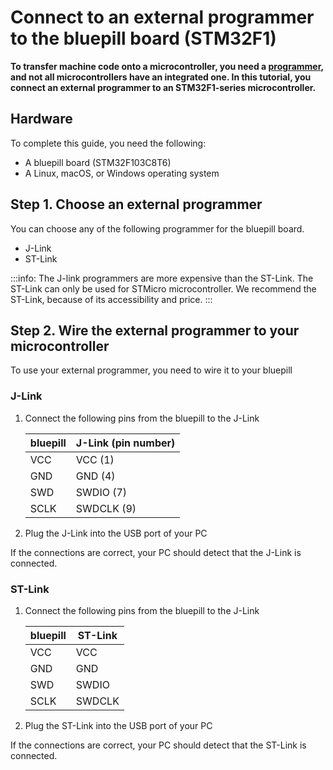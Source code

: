 # Connect to an external programmer to the bluepill board (STM32F1)

**To transfer machine code onto a microcontroller, you need a [programmer](https://www.engineersgarage.com/how-to-guides/microcontroller-programmer-burner), and not all microcontrollers have an integrated one. In this tutorial, you connect an external programmer to an STM32F1-series microcontroller.**

## Hardware

To complete this guide, you need the following:

- A bluepill board (STM32F103C8T6)
- A Linux, macOS, or Windows operating system

## Step 1. Choose an external programmer

You can choose any of the following programmer for the bluepill board.

- J-Link
- ST-Link

:::info:
The J-link programmers are more expensive than the ST-Link. The ST-Link can only be used for STMicro microcontroller.
We recommend the ST-Link, because of its accessibility and price.
:::

## Step 2. Wire the external programmer to your microcontroller

To use your external programmer, you need to wire it to your bluepill

### J-Link

1. Connect the following pins from the bluepill to the J-Link

    |    **bluepill**    |    **J-Link (pin number)**   |
    |-------------|-------------------|
    |    VCC      |    VCC (1)        |
    |    GND      |    GND (4)        |
    |    SWD      |    SWDIO (7)      |
    |    SCLK     |    SWDCLK (9)     |
    
2. Plug the J-Link into the USB port of your PC

If the connections are correct, your PC should detect that the J-Link is connected.

    
### ST-Link

1. Connect the following pins from the bluepill to the J-Link

    |    **bluepill**    |    **ST-Link**   |
    |-------------|-------------------|
    |    VCC      |    VCC            |
    |    GND      |    GND            |
    |    SWD      |    SWDIO          |
    |    SCLK     |    SWDCLK         |
    
2. Plug the ST-Link into the USB port of your PC
    
If the connections are correct, your PC should detect that the ST-Link is connected.
